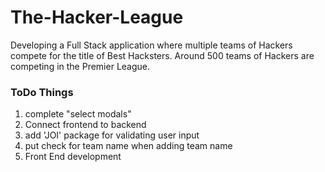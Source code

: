 # The-Hacker-League
Developing a Full Stack application where multiple teams of Hackers compete for the title of Best Hacksters.  Around 500 teams of Hackers are competing in the Premier League.


### ToDo Things

1. complete "select modals"
2. Connect frontend to backend
1. add 'JOI' package for validating user input
2. put check for team name when adding team name
3. Front End development
